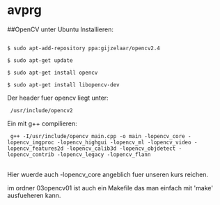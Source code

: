 avprg
=====

##OpenCV unter Ubuntu Installieren:
<pre><code>
$ sudo apt-add-repository ppa:gijzelaar/opencv2.4

$ sudo apt-get update

$ sudo apt-get install opencv

$ sudo apt-get install libopencv-dev
</code></pre>
Der header fuer opencv liegt unter:
<pre>
<code> /usr/include/opencv2 </code>
</pre>
Ein mit g++ compilieren:
<pre>
<code> g++ -I/usr/include/opencv main.cpp -o main -lopencv_core -lopencv_imgproc -lopencv_highgui -lopencv_ml -lopencv_video -lopencv_features2d -lopencv_calib3d -lopencv_objdetect -lopencv_contrib -lopencv_legacy -lopencv_flann
</code>
</pre>
Hier wuerde auch -lopencv_core angeblich fuer unseren kurs reichen.

im ordner 03opencv01 ist auch ein Makefile das man einfach mit 'make' ausfueheren kann.